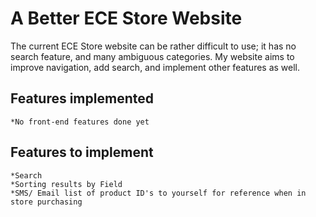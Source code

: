 A Better ECE Store Website
==========================

The current ECE Store website can be rather difficult to use; it has no search feature, and many ambiguous categories.  My website aims to improve navigation, add search, and implement other features as well.  


Features implemented
--------------------
	*No front-end features done yet
Features to implement
---------------------
	*Search
	*Sorting results by Field
	*SMS/ Email list of product ID's to yourself for reference when in store purchasing
